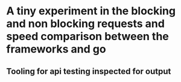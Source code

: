 # A tiny experiment in the blocking and non blocking requests and speed comparison between the frameworks and go
## Tooling for api testing inspected for output